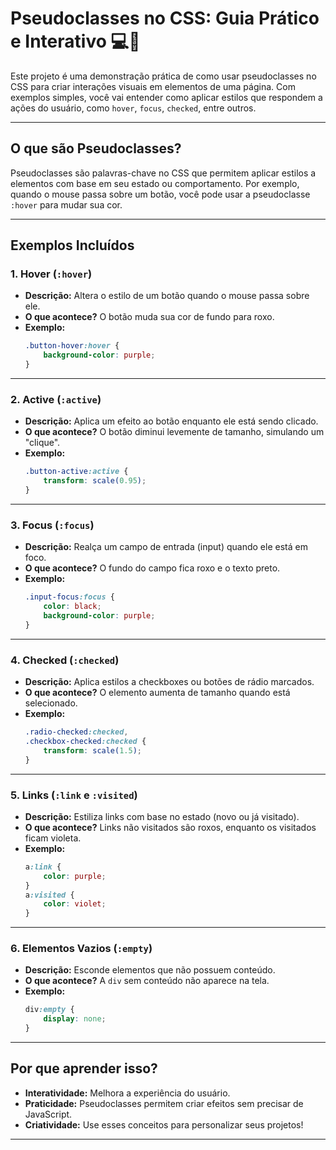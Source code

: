 # Pseudoclasses no CSS: Guia Prático e Interativo 💻🎨

Este projeto é uma demonstração prática de como usar pseudoclasses no CSS para criar interações visuais em elementos de uma página. Com exemplos simples, você vai entender como aplicar estilos que respondem a ações do usuário, como `hover`, `focus`, `checked`, entre outros.

---

## O que são Pseudoclasses?

Pseudoclasses são palavras-chave no CSS que permitem aplicar estilos a elementos com base em seu estado ou comportamento. Por exemplo, quando o mouse passa sobre um botão, você pode usar a pseudoclasse `:hover` para mudar sua cor.

---

## Exemplos Incluídos

### 1. **Hover (`:hover`)**
- **Descrição:** Altera o estilo de um botão quando o mouse passa sobre ele.
- **O que acontece?** O botão muda sua cor de fundo para roxo.
- **Exemplo:**  
  ```css
  .button-hover:hover {
      background-color: purple;
  }
  ```

---

### 2. **Active (`:active`)**
- **Descrição:** Aplica um efeito ao botão enquanto ele está sendo clicado.
- **O que acontece?** O botão diminui levemente de tamanho, simulando um "clique".
- **Exemplo:**  
  ```css
  .button-active:active {
      transform: scale(0.95);
  }
  ```

---

### 3. **Focus (`:focus`)**
- **Descrição:** Realça um campo de entrada (input) quando ele está em foco.
- **O que acontece?** O fundo do campo fica roxo e o texto preto.
- **Exemplo:**  
  ```css
  .input-focus:focus {
      color: black;
      background-color: purple;
  }
  ```

---

### 4. **Checked (`:checked`)**
- **Descrição:** Aplica estilos a checkboxes ou botões de rádio marcados.
- **O que acontece?** O elemento aumenta de tamanho quando está selecionado.
- **Exemplo:**  
  ```css
  .radio-checked:checked,
  .checkbox-checked:checked {
      transform: scale(1.5);
  }
  ```

---

### 5. **Links (`:link` e `:visited`)**
- **Descrição:** Estiliza links com base no estado (novo ou já visitado).
- **O que acontece?** Links não visitados são roxos, enquanto os visitados ficam violeta.
- **Exemplo:**  
  ```css
  a:link {
      color: purple;
  }
  a:visited {
      color: violet;
  }
  ```

---

### 6. **Elementos Vazios (`:empty`)**
- **Descrição:** Esconde elementos que não possuem conteúdo.
- **O que acontece?** A `div` sem conteúdo não aparece na tela.
- **Exemplo:**  
  ```css
  div:empty {
      display: none;
  }
  ```

---


## Por que aprender isso?

- **Interatividade:** Melhora a experiência do usuário.
- **Praticidade:** Pseudoclasses permitem criar efeitos sem precisar de JavaScript.
- **Criatividade:** Use esses conceitos para personalizar seus projetos!

---

